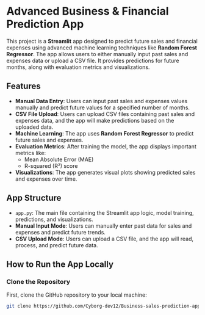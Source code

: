 # Advanced Business & Financial Prediction App

This project is a **Streamlit** app designed to predict future sales and financial expenses using advanced machine learning techniques like **Random Forest Regressor**. The app allows users to either manually input past sales and expenses data or upload a CSV file. It provides predictions for future months, along with evaluation metrics and visualizations.

## Features

- **Manual Data Entry**: Users can input past sales and expenses values manually and predict future values for a specified number of months.
- **CSV File Upload**: Users can upload CSV files containing past sales and expenses data, and the app will make predictions based on the uploaded data.
- **Machine Learning**: The app uses **Random Forest Regressor** to predict future sales and expenses.
- **Evaluation Metrics**: After training the model, the app displays important metrics like:
  - Mean Absolute Error (MAE)
  - R-squared (R²) score
- **Visualizations**: The app generates visual plots showing predicted sales and expenses over time.

## App Structure

- `app.py`: The main file containing the Streamlit app logic, model training, predictions, and visualizations.
- **Manual Input Mode**: Users can manually enter past data for sales and expenses and predict future trends.
- **CSV Upload Mode**: Users can upload a CSV file, and the app will read, process, and predict future data.
  
## How to Run the App Locally

### Clone the Repository
First, clone the GitHub repository to your local machine:

```bash
git clone https://github.com/Cyborg-dev12/Business-sales-prediction-app.git
